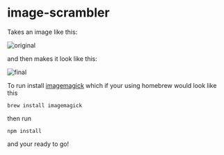 image-scrambler
===============

Takes an image like this:

![original](https://raw.githubusercontent.com/gferrin/image-scrambler/master/wortzel.jpg)

and then makes it look like this:

![final](https://raw.githubusercontent.com/gferrin/image-scrambler/master/final/one.jpg)

To run install [imagemagick](http://www.imagemagick.org/) which if your using homebrew would look like this

`brew install imagemagick`

then run 

`npm install`

and your ready to go!
